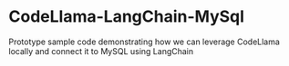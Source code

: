 # CodeLlama-LangChain-MySql
Prototype sample code demonstrating how we can leverage CodeLlama locally and connect it to MySQL using LangChain

